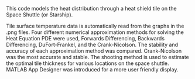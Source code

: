This code models the heat distribution through a heat shield tile on the Space Shuttle (or Starship).

Tile surface temperature data is automatically read from the graphs in the .png files.
Four different numerical approximation methods for solving the Heat Equation PDE were used, Forwards Differencing, Backwards Differencing, DuFort-Frankel, and the Crank-Nicolson.
The stability and accuracy of each approximation method was compared. Crank-Nicolson was the most accurate and stable.
The shooting method is used to estimate the optimal tile thickness for various locations on the space shuttle.
MATLAB App Designer was introduced for a more user friendly display.
